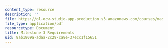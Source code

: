 ```yaml
---
content_type: resource
description: ''
file: https://ol-ocw-studio-app-production.s3.amazonaws.com/courses/mas-965-nextlab-i-designing-mobile-technologies-for-the-next-billion-users-fall-2008/8ab1809aadaa2c29ca8e37ecc1f15651_MITMAS_965F08_milestone3.pdf
file_type: application/pdf
resourcetype: Document
title: Milestone 3 Requirements
uid: 8ab1809a-adaa-2c29-ca8e-37ecc1f15651
---
```

